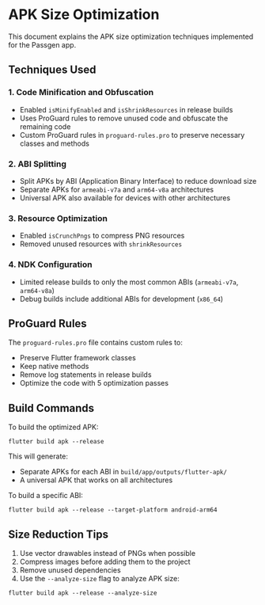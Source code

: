 # APK Size Optimization

This document explains the APK size optimization techniques implemented for the Passgen app.

## Techniques Used

### 1. Code Minification and Obfuscation
- Enabled `isMinifyEnabled` and `isShrinkResources` in release builds
- Uses ProGuard rules to remove unused code and obfuscate the remaining code
- Custom ProGuard rules in `proguard-rules.pro` to preserve necessary classes and methods

### 2. ABI Splitting
- Split APKs by ABI (Application Binary Interface) to reduce download size
- Separate APKs for `armeabi-v7a` and `arm64-v8a` architectures
- Universal APK also available for devices with other architectures

### 3. Resource Optimization
- Enabled `isCrunchPngs` to compress PNG resources
- Removed unused resources with `shrinkResources`

### 4. NDK Configuration
- Limited release builds to only the most common ABIs (`armeabi-v7a`, `arm64-v8a`)
- Debug builds include additional ABIs for development (`x86_64`)

## ProGuard Rules

The `proguard-rules.pro` file contains custom rules to:
- Preserve Flutter framework classes
- Keep native methods
- Remove log statements in release builds
- Optimize the code with 5 optimization passes

## Build Commands

To build the optimized APK:

```
flutter build apk --release
```

This will generate:
- Separate APKs for each ABI in `build/app/outputs/flutter-apk/`
- A universal APK that works on all architectures

To build a specific ABI:

```
flutter build apk --release --target-platform android-arm64
```

## Size Reduction Tips

1. Use vector drawables instead of PNGs when possible
2. Compress images before adding them to the project
3. Remove unused dependencies
4. Use the `--analyze-size` flag to analyze APK size:

```
flutter build apk --release --analyze-size
```